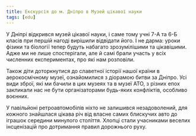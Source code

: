 ```yaml
---
title: Екскурсія до м. Дніпро в Музей цікавої науки
tags: [edu]
---
```


У Дніпрі відкрився музей цікавої науки, і саме тому учні 7-А та 6-Б класів при першій нагоді вирішили відвідати його. І не дарма: уроки фізики та біології тепер будуть набагато зрозумілішими та цікавішими. Адже ми не лише спостерігали, але й самі брали участь у всіх численних експериментах, про які нам розповіли.

Також діти доторкнутися до славетної історії нашої країни в аерокосмічному музеї, ознайомилися з діорамою битви за Дніпро. Усі види зброї, які ми бачили в цих музеях та в музеї АТО, з різних епох закликали нас не бути організаторами будь-яких конфліктів, особливо воєнних.

У павільйоні ретроавтомобілів ніхто не залишився незадоволений, для кожного знайшлася цікава річ від власне самих блискучих авто до іграшок середини минулого століття. Хлопці стали учасниками веселих інсценізацій про дотримання правил дорожнього руху.

<slideshow id="72157699816481502"></slideshow>
